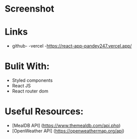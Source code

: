 
# Screenshot

# Links
- github- 
-vercel -https://react-app-pandey247.vercel.app/
# Bulit With:
- Styled components
- React JS
- React router dom

# Useful Resources:
- [MealDB API] (https://www.themealdb.com/api.php) 
- [OpenWeather API] (https://openweathermap.org/api)
